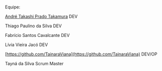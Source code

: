 Equipe:

[André Takashi Prado Takamura](https://github.com/Yashatk) DEV

Thiago Paulino da Silva DEV

Fabrício Santos Cavalcante DEV

Lívia Vieira Jacó DEV

[https://github.com/TainaraViana](https://github.com/TainaraViana) DEV/OP 

Tayná da Silva Scrum Master
